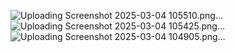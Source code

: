 ![Uploading Screenshot 2025-03-04 105510.png…]()
![Uploading Screenshot 2025-03-04 105425.png…]()
![Uploading Screenshot 2025-03-04 104905.png…]()
